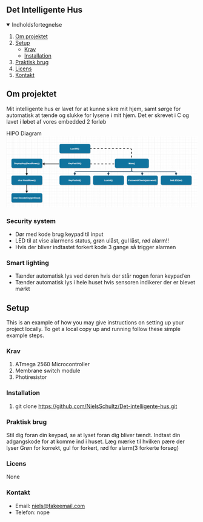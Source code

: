 ## Det Intelligente Hus

<!-- Indholdsfortegnelse -->
<details open="open">
  <summary>Indholdsfortegnelse</summary>
  <ol>
    <li>
      <a href="#om-projektet">Om projektet</a>
    </li>
    <li>
      <a href="#setup">Setup</a>
      <ul>
        <li><a href="#krav">Krav</a></li>
        <li><a href="#installation">Installation</a></li>
      </ul>
    </li>
    <li><a href="#praktisk-brug">Praktisk brug</a></li>
    <li><a href="#licens">Licens</a></li>
    <li><a href="#kontakt">Kontakt</a></li>
  </ol>
</details>

<!-- Om projektet -->
## Om projektet
Mit intelligente hus er lavet for at kunne sikre mit hjem, samt sørge for automatisk at tænde og slukke for lysene i mit hjem.
Det er skrevet i C og lavet i løbet af vores embedded 2 forløb

HIPO Diagram
![Screenshot](DIHHIPO.png)


### Security system
  - Dør med kode brug keypad til input 
  - LED til at vise alarmens status, grøn ulåst, gul låst, rød alarm!!
  - Hvis der bliver indtastet forkert kode 3 gange så trigger alarmen

### Smart lighting
 - Tænder automatisk lys ved døren hvis der står nogen foran keypad’en
 - Tænder automatisk lys i hele huset hvis sensoren indikerer der er blevet mørkt

## Setup
This is an example of how you may give instructions on setting up your project locally. To get a local copy up and running follow these simple example steps.

### Krav

1.  ATmega 2560 Microcontroller
2.  Membrane switch module
3.  Photiresistor

### Installation

1.  git clone https://github.com/NielsSchultz/Det-intelligente-hus.git

### Praktisk brug

Stil dig foran din keypad, se at lyset foran dig bliver tændt.
Indtast din adgangskode for at komme ind i huset. Læg mærke til hvilken pære der lyser
Grøn for korrekt, gul for forkert, rød for alarm(3 forkerte forsøg)

### Licens

None

### Kontakt

- Email: niels@fakeemail.com
- Telefon: nope
